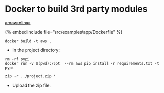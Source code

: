 # Docker to build 3rd party modules

[amazonlinux](https://hub.docker.com/_/amazonlinux/)

{% embed include file="src/examples/app/Dockerfile" %}

```
docker build -t aws .
```

* In the project directory:

```
rm -rf pypi
docker run -v $(pwd):/opt  --rm aws pip install -r requirements.txt -t pypi
```

```
zip -r ../project.zip *
```

* Upload the zip file.


